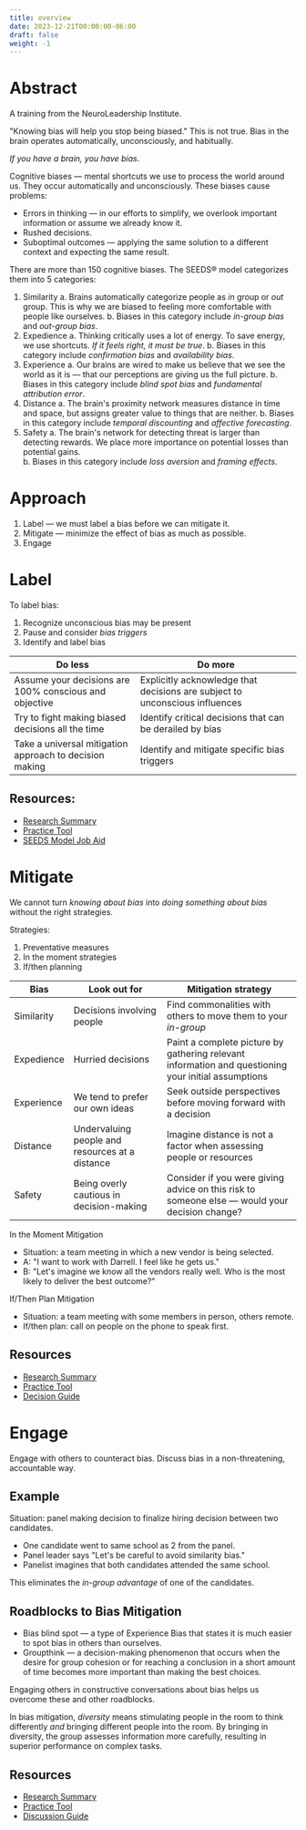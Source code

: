 ```yaml
---
title: overview
date: 2023-12-21T00:00:00-06:00
draft: false
weight: -1
---
```


# Abstract
A training from the NeuroLeadership Institute.  

"Knowing bias will help you stop being biased." This is not true.  Bias in the brain operates automatically, unconsciously, and habitually. 

*If you have a brain, you have bias*.

Cognitive biases — mental shortcuts we use to process the world around us. They occur automatically and unconsciously.  These biases cause problems:
* Errors in thinking — in our efforts to simplify, we overlook important information or assume we already know it.
* Rushed decisions.
* Suboptimal outcomes — applying the same solution to a different context and expecting the same result.

There are more than 150 cognitive biases.  The SEEDS&reg; model categorizes them into 5 categories:
1. Similarity
   a. Brains automatically categorize people as *in* group or *out* group. This is why we are biased to feeling more comfortable with people like ourselves.
   b. Biases in this category include *in-group bias* and *out-group bias*.
2. Expedience
   a. Thinking critically uses a lot of energy. To save energy, we use shortcuts. *If it feels right, it must be true*.
   b. Biases in this category include *confirmation bias* and *availability bias*.
3. Experience
   a. Our brains are wired to make us believe that we see the world as it is — that our perceptions are giving us the full picture.
   b. Biases in this category include *blind spot bias* and *fundamental attribution error*.
4. Distance
   a. The brain's proximity network measures distance in time and space, but assigns greater value to things that are neither.
   b. Biases in this category include *temporal discounting* and *affective forecasting*.
5. Safety
   a. The brain's network for detecting threat is larger than detecting rewards.  We place more importance on potential losses than potential gains.  
   b. Biases in this category include *loss aversion* and *framing effects*.

# Approach
1. Label — we must label a bias before we can mitigate it.
2. Mitigate — minimize the effect of bias as much as possible.
3. Engage

# Label
To label bias:
1. Recognize unconscious bias may be present
2. Pause and consider *bias triggers*
3. Identify and label bias

| Do less                                                 | Do more                                                                     |
| ------------------------------------------------------- | --------------------------------------------------------------------------- |
| Assume your decisions are 100% conscious and objective  | Explicitly acknowledge that decisions are subject to unconscious influences |
| Try to fight making biased decisions all the time       | Identify critical decisions that can be derailed by bias                    |
| Take a universal mitigation approach to decision making | Identify and mitigate specific bias triggers                                |

## Resources:  
- [Research Summary](DECIDE%20M1%20Label%20Bias%20Research%20Summary.pdf)  
- [Practice Tool](./DECIDE%20M1%20Label%20Bias%20Practice%20Tool.pdf)  
- [SEEDS Model Job Aid](./DECIDE%20The%20SEEDS%20Model%20Job%20Aid.pdf)  

# Mitigate
We cannot turn *knowing about bias* into *doing something about bias* without the right strategies.

Strategies:
1. Preventative measures
2. In the moment strategies
3. If/then planning

| Bias       | Look out for                                    | Mitigation strategy                                                                                 |
| ---------- | ----------------------------------------------- | --------------------------------------------------------------------------------------------------- |
| Similarity | Decisions involving people                      | Find commonalities with others to move them to your *in-group*                                      |
| Expedience | Hurried decisions                               | Paint a complete picture by gathering relevant information and questioning your initial assumptions |
| Experience | We tend to prefer our own ideas                 | Seek outside perspectives before moving forward with a decision                                     |
| Distance   | Undervaluing people and resources at a distance | Imagine distance is not a factor when assessing people or resources                                 |
| Safety     | Being overly cautious in decision-making        | Consider if you were giving advice on this risk to someone else — would your decision change?       |

In the Moment Mitigation
- Situation: a team meeting in which a new vendor is being selected.
- A: "I want to work with Darrell. I feel like he gets us."  
- B: "Let's imagine we know all the vendors really well. Who is the most likely to deliver the best outcome?"

If/Then Plan Mitigation
- Situation: a team meeting with some members in person, others remote.
- If/then plan: call on people on the phone to speak first.

## Resources
- [Research Summary](./DECIDE%20M2%20Mitigate%20Bias%20Research%20Summary.pdf)
- [Practice Tool](./DECIDE%20M1%20Label%20Bias%20Practice%20Tool.pdf)
- [Decision Guide](./DECIDE%20Mitigate%20Bias%20Decision%20Guide.pdf)

# Engage
Engage with others to counteract bias. Discuss bias in a non-threatening, accountable way.

## Example
Situation: panel making decision to finalize hiring decision between two candidates.
- One candidate went to same school as 2 from the panel.
- Panel leader says "Let's be careful to avoid similarity bias."
- Panelist imagines that both candidates attended the same school.

This eliminates the *in-group advantage* of one of the candidates.

## Roadblocks to Bias Mitigation
- Bias blind spot — a type of Experience Bias that states it is much easier to spot bias in others than ourselves.  
- Groupthink — a decision-making phenomenon that occurs when the desire for group cohesion or for reaching a conclusion in a short amount of time
becomes more important than making the best choices. 

Engaging others in constructive conversations about bias helps us overcome these and other roadblocks.

In bias mitigation, *diversity* means stimulating people in the room to think differently *and* bringing different people into the room. By bringing 
in diversity, the group assesses information more carefully, resulting in superior performance on complex tasks.

## Resources
- [Research Summary](./DECIDE%20M3%20Engage%20Others%20Research%20Summary.pdf)
- [Practice Tool](./DECIDE%20M3%20Engage%20Others%20Practice%20Tool.pdf)
- [Discussion Guide](./DECIDE%20Discuss%20Bias%20Guide.pdf)